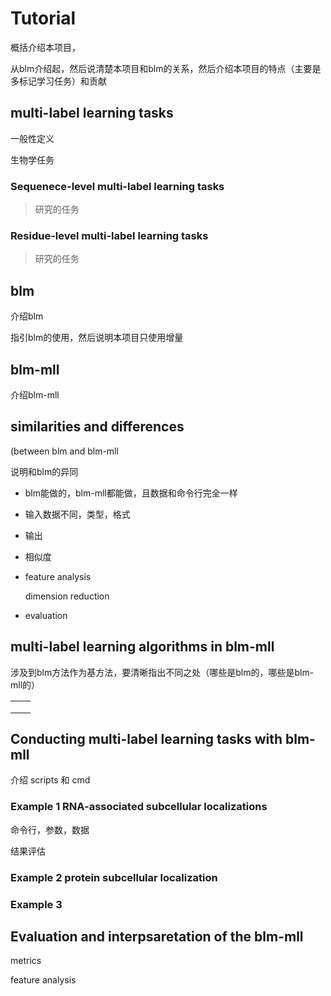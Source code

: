 # Tutorial

概括介绍本项目，

从blm介绍起，然后说清楚本项目和blm的关系，然后介绍本项目的特点（主要是多标记学习任务）和贡献



## multi-label learning tasks

一般性定义

生物学任务

### Sequenece-level multi-label learning tasks

> 研究的任务



### Residue-level multi-label learning tasks

> 研究的任务



## blm

介绍blm

指引blm的使用，然后说明本项目只使用增量



## blm-mll

介绍blm-mll



## similarities and differences

(between blm and blm-mll

说明和blm的异同

- blm能做的，blm-mll都能做，且数据和命令行完全一样

- 输入数据不同，类型，格式

- 输出

- 相似度

- feature analysis

  dimension reduction

- evaluation





## multi-label learning algorithms in blm-mll

涉及到blm方法作为基方法，要清晰指出不同之处（哪些是blm的，哪些是blm-mll的）

|      |      |
| ---- | ---- |
|      |      |
|      |      |
|      |      |



## Conducting multi-label learning tasks with blm-mll

介绍 scripts 和 cmd

### Example 1 RNA-associated subcellular localizations

命令行，参数，数据

结果评估



### Example 2 protein subcellular localization





### Example 3 



## Evaluation and interpsaretation of the blm-mll

metrics

feature analysis



### 







